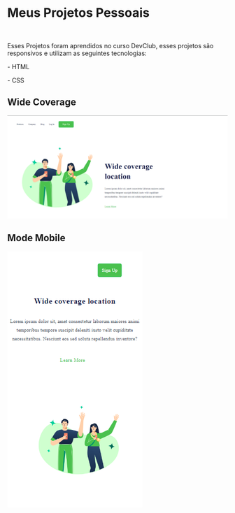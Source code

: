 <h1>Meus Projetos Pessoais</h1>
<br>
<p>Esses Projetos foram aprendidos no curso DevClub, esses projetos são responsivos e utilizam as seguintes tecnologias:</p>
<p> - HTML </p>
<p> - CSS </p>
<h2>Wide Coverage</h2>
<img src="https://github.com/WilsonCamini17/Git-e-Github/blob/main/assets/img/Desktop%20Wide.png?raw=true" alt="imageproject"/>
<h2>Mode Mobile</h2>
<img src="https://github.com/WilsonCamini17/Git-e-Github/blob/main/assets/img/Mobile%20Wide.png?raw=true" alt="imageproject"/>








